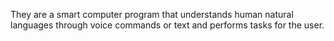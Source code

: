 They are a smart computer program that understands human natural languages through voice commands or text and performs tasks for the user.
